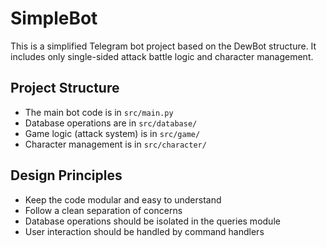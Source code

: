 <!-- Use this file to provide workspace-specific custom instructions to Copilot. For more details, visit https://code.visualstudio.com/docs/copilot/copilot-customization#_use-a-githubcopilotinstructionsmd-file -->

# SimpleBot

This is a simplified Telegram bot project based on the DewBot structure. It includes only single-sided attack battle logic and character management.

## Project Structure

- The main bot code is in `src/main.py`
- Database operations are in `src/database/`
- Game logic (attack system) is in `src/game/`
- Character management is in `src/character/`

## Design Principles

- Keep the code modular and easy to understand
- Follow a clean separation of concerns
- Database operations should be isolated in the queries module
- User interaction should be handled by command handlers
